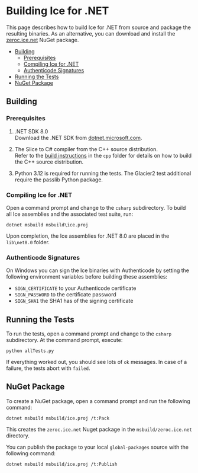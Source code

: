 # Building Ice for .NET

This page describes how to build Ice for .NET from source and package the resulting binaries. As an alternative, you
can download and install the [zeroc.ice.net][1] NuGet package.

* [Building](#building)
  * [Prerequisites](#prerequisites)
  * [Compiling Ice for \.NET](#compiling-ice-for-net)
  * [Authenticode Signatures](#authenticode-signatures)
* [Running the Tests](#running-the-tests)
* [NuGet Package](#nuget-package)

## Building

### Prerequisites

1. .NET SDK 8.0 \
Download the .NET SDK from [dotnet.microsoft.com](https://dotnet.microsoft.com/en-us/download/dotnet).

2. The Slice to C# compiler from the C++ source distribution. \
Refer to the [build instructions](../cpp/BUILDING.md) in the `cpp` folder for details on how to build the C++ source distribution.

3. Python 3.12 is required for running the tests. The Glacier2 test additional require the passlib Python package.

### Compiling Ice for .NET

Open a command prompt and change to the `csharp` subdirectory. To build all Ice assemblies and the associated
test suite, run:

```shell
dotnet msbuild msbuild\ice.proj
```

Upon completion, the Ice assemblies for .NET 8.0 are placed in the `lib\net8.0` folder.

### Authenticode Signatures

On Windows you can sign the Ice binaries with Authenticode by setting the following environment variables before
building these assemblies:

* `SIGN_CERTIFICATE` to your Authenticode certificate
* `SIGN_PASSWORD` to the certificate password
* `SIGN_SHA1` the SHA1 has of the signing certificate

## Running the Tests

To run the tests, open a command prompt and change to the `csharp` subdirectory. At the command prompt, execute:

```shell
python allTests.py
```

If everything worked out, you should see lots of `ok` messages. In case of a failure, the tests abort with `failed`.

## NuGet Package

To create a NuGet package, open a command prompt and run the following command:

```shell
dotnet msbuild msbuild/ice.proj /t:Pack
```

This creates the `zeroc.ice.net` Nuget package in the `msbuild/zeroc.ice.net` directory.

You can publish the package to your local `global-packages` source with the following command:

```shell
dotnet msbuild msbuild/ice.proj /t:Publish
```

[1]: https://zeroc.com/downloads/ice

